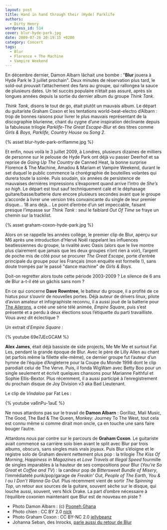 ```yaml
---
layout: post
title: Hand in hand through their (Hyde) Parklife
authors:
  - Dirty Henry
wordpress_id: 514
cover: blur-hyde-park.jpg
date: 2009-07-26 20:19:15 +0200
category: Concert
tags:
  - Blur
  - Florence + The Machine
  - Vampire Weekend
---
```


En décembre dernier, Damon Albarn lâchait une bombe : "**Blur** jouera à Hyde
Park le 3 juillet prochain". Deux minutes de réservation plus tard, le sold-out
prouvait l’attachement des fans au groupe, qui rallongea la sauce de plusieurs
dates. Un tel succès populaire n’était pas assuré, après six longues années
depuis la sortie du dernier album du groupe _Think Tank_.

_Think Tank_, disons le tout de go, était plutôt un mauvais album. Le départ du
guitariste Graham Coxon et les tentations world-beat-electro d’Albarn : trop de
bonnes raisons pour livrer le plus mauvais représentant de la discographie
blurienne, chant du cygne d’une inspiration déclinante depuis la fabuleuse
trilogie _Parklife-The Great Escape-Blur_ et des titres comme _Girls & Boys,
Parklife, Country House_ ou _Song 2_.

{% asset blur-hyde-park-oriflamme.jpg %}

Et enfin, nous voilà le 3 juillet 2009, à Londres, plusieurs dizaines de
milliers de personne sur le pelouse de Hyde Park ont déjà vu passer Deerhof et
sa reprise de _Going Up The Country_ de Canned Heat, la bonne surprise Florence
& The Machine, Amadou & Mariam et Vampire Weekend, durant le set duquel le
public commence la chorégraphie de bouteilles volantes qui durera toute la
soirée. Puis soudain, six années de persistence de mauvaises dernières
impressions s’évaporent quand arrive l’intro de _She’s so high_. Le départ est
tout sauf techniquement calé et le déphasage guitare/basse/batterie dure encore
plusieurs secondes avant que le groupe s’accorde à livrer une version très
convaincante du single de leur premier disque… 18 ans déjà… Le point d’entrée
d’un set impeccable, faisant presque l’impasse sur *Think Tank* : seul le
faiblard _Out Of Time_ se fraye un chemin sur la tracklist.

{% asset graham-coxon-hyde-park.jpg %}

Alors on se rappelle les années collège, le premier clip de Blur, aperçu sur M6
après une introduction d’Hervé Noël rappelant les influences beatlessiennes du
groupe, la rivalité avec Oasis (alors que le live montre plus clairement que
jamais que les deux groupes n’ont rien à voir), l’argent de poche mis de côté
pour se procurer _The Great Escape_, porte d’entrée principale du groupe pour
les Français (mon enquête est formelle !), sans doute trompés par le passé
"dance machine" de _Girls & Boys_.

Doit-on regretter alors toute cette période 2003-2009 ? Le silence de 6 ans de
Blur a-t-il été un gâchis sans nom ?

En ce qui concerne **Dave Rowntree**, le batteur du groupe, il a profité de ce
hiatus pour s’ouvrir de nouvelles portes. Déjà auteur de drivers linux, pilote
d’avion amateur et infographiste reconnu, il a aussi joué de la batterie pour
[The Ailerons][2], a créé une série télé animée, _Empire Square_, puis s’est
présenté et a perdu à deux élections sous l’étiquette du parti travailliste.
Vous avez dit éclectique ?

Un extrait d’*Empire Square* :

{% youtube 69e7JEcGCAM %}

**Alex James**, était déjà bassiste de side projects, Me Me Me et surtout Fat
Les, pendant la grande époque de Blur. Avec le père de Lilly Allen au chant (et
parfois même la fillette elle-même), ce dernier groupe fut l’auteur d’un hymne
de l’équipe d’Angleterre pour la Coupe du Monde 1998 dont le clip parodiait
celui de The Verve. Puis, il fonda WigWam avec Betty Boo pour un single
seulement et écrivit quelques chansons pour Marianne Faithful et Sophie
Ellis-Bextor. Plus récemment, il a aussi participé à l’enregistrement du
prochain disque de Joy Division v3 aka Bad Lieutenant.

Le clip de _Vindaloo_ par Fat Les :

{% youtube va6nPu-1auE %}

Ne nous attardons pas sur le travail de **Damon Albarn** : Gorillaz, Mali Music,
The Good, The Bad & The Queen, Monkey: Journey To The West, tout cela est connu
même si comme dirait mon oncle, ça en touche une sans faire bouger l’autre.

Attardons nous par contre sur le parcours de **Graham Coxon**. Le guitariste
avait commencé sa carrière solo bien avant le split avec Blur par trois albums,
obscurs, sans singles mais vrais joyaux. Puis Blur s’éloigne et le registre solo
de Graham devient nettement plus pop : la trilogie _The Kiss Of Morning_,
_Happiness in Magazines_ et _Love Travels at Illegal Speed_ fourmille de singles
imparables à la hauteur de ses compositions pour Blur (_You’re So Great_ et
_Coffee and TV_) : la candeur pop de _Bittersweet Bundle of Misery_,
l’immédiateté punk/pop/garage de _Freakin’ Out_, _People of The Earth_, _You &
I_ ou _I Don’t Wanna Go Out_. Plus récemment vient de sortir _The Spinning Top_,
un retour aux sources de la guitare, souvent sèche sur le disque, qui louche
aussi, souvent, vers Nick Drake. La part d’ombre nécessaire à l’équilibre
coxonien maintenant que Blur est de nouveau en piste ?

- Photo Damon Albarn : (c) [Pooneh Ghana](https://flic.kr/p/6BU4XR)
- Photo chien : CC BY 2.0 [nick](https://flic.kr/p/6BSsZi)
- Photo Graham Coxon : CC BY-NC 2.0 [jellybeanz](https://flic.kr/p/6BtNoQ)
- Johanna Seban, des Inrocks, [parle aussi du retour de Blur][1]

[1]:
  https://www.lesinrocks.com/musique/on-y-etait-le-retour-de-blur-24545-08-07-2009/
[2]:
  https://musicbrainz.org/artist/9f1d095a-0114-411c-8a66-dd3995e571a9
  "The Ailerons sur MusicBrainz"
